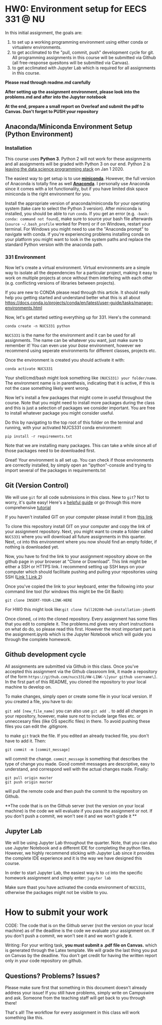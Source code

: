 # HW0: Environment setup for EECS 331 @ NU

In this initial assignment, the goals are:

1. to set up a working programming environment using either conda or virtualenv environments.
2. to get acclimated to the "pull, commit, push" development cycle for git. All programming assignments in this course will be submitted via Github (all free-response quesitons will be submitted via Canvas).
3. to get acclimated with Jupyter Lab which is required for all assignments in this course.

**Please read through readme.md carefully**

**After setting up the assignment environment, please look into the problems.md and after into the Jupyter notebook**

**At the end, prepare a small report on Overleaf and submit the pdf to Canvas. Don't forget to PUSH your repository**

## Anaconda/Miniconda Environment Setup (Python Environment)

### Installation
This course uses **Python 3**. Python 2 will not work for these assignments and all assignments will be graded with Python 3 on our end. Python 2 is [leaving the data science programming stack](https://pythonclock.org/) on Jan 1 2020.

The easiest way to get setup is to use [**miniconda**](https://docs.conda.io/en/latest/miniconda.html). However, the full version of Anaconda is totally fine as well [**Anaconda**](https://docs.anaconda.com/anaconda/install/). I personally use Anaconda since it comes with a lot functionality, but if you have limited disk space miniconda is the right environment for you.

Install the appropriate version of anaconda/miniconda for your operating system (take care to select the Python 3 version). After miniconda is installed, you should be able to run `conda`. If you get an error (e.g. `-bash: conda: command not found`), make sure to source your bash file afterwards (`source ~/.bash_profile` worked for Prem) or if on Windows, restart your terminal. For Windows you might need to use the "Anaconda prompt" to navigate with conda. If you're experiencing problems installing conda on your platform you might want to look in the system paths and replace the standard Python version with the anaconda path.

### 331 Environment
Now let's create a virtual environment. Virtual environments are a simple way to isolate all the dependencies for a particular project, making it easy to work on multiple projects at once without them interfering with each other (e.g. conflicting versions of libraries between projects). 

If you are new to CONDA please read through this article. It should really help you getting started and understand better what this is all about
https://docs.conda.io/projects/conda/en/latest/user-guide/tasks/manage-environments.html

Now, let's get started setting everything up for 331. Here's the command:

``conda create -n NUCS331 python``

`NUCS331` is the name for the environment and it can be used for all assignments. The name can be whatever you want, just make sure to remember it! You can even use your *base* environment, however we recommend using seperate environments for different classes, projects etc. 

Once the environment is created you should activate it with:

``conda activate NUCS331``

Your shell/cmd/bash might look something like `(NUCS331) your folder/name`. The environment name is in parenthesis, indicating that it is active, if this is not the case something likely went wrong. 

Now let's install a few packages that might come in useful throughout the course. Note that you might need to install more packages during the class and this is just a selection of packages we consider important. You are free to install whatever package you might consider useful.

Do this by navigating to the top root of this folder on the terminal and running, with your activated NUCS331 conda environment:

``pip install -r requirements.txt``

Note that we are installing many packages. This can take a while since all of those packages need to be downloaded first.

Great! Your environment is all set up. You can check if those environments are correctly installed, by simply open an "ipython"-console and trying to import several of the packages in requirements.txt

## Git (Version Control)
We will use `git` for all code submissions in this class. New to `git`? Not to worry, it's quite easy! Here's a [helpful guide](https://guides.github.com/activities/hello-world/) or go through this more comprehensive [tutorial](https://git-scm.com/docs/gittutorial)

If you haven't installed GIT on your computer please install it from [this link](https://git-scm.com/book/en/v2/Getting-Started-Installing-Git)

To clone this repository install GIT on your computer and copy the link of your assignment repository. Next, you might want to create a folder called `NUCS331` where you will download all future assignments in this quarter. Next, `cd` into this environment where you now should find an empty folder, if nothing is downloaded yet.

Now, you have to find the link to your assignment repository above on the github page in your browser at "Clone or Download". This link might be either a SSH or HTTPS link. I recommend setting up SSH keys on your computer which should facilitate pushing and pulling your repositories using SSH ([Link 1](https://docs.github.com/en/enterprise/2.15/user/articles/adding-a-new-ssh-key-to-your-github-account),[Link 2](https://docs.github.com/en/github/authenticating-to-github/connecting-to-github-with-ssh))

Once you've copied the link to your keyboard, enter the following into your command line tool (for windows this might be the Git Bash):

``git clone INSERT-YOUR-LINK-HERE``

For HW0 this might look like:``git clone fall20200-hw0-installation-jdoe95``

Once cloned, `cd` into the cloned repository. Every assignment has some files that you edit to complete it.
The problems.md gives very short instructions on what do do, so please read this first. However the most important part is the assignment.ipynb which is the Jupyter Notebook which will guide you through the complete homework.

## Github development cycle

All assignments are submitted via Github in this class. Once you've accepted this assignment via the Github classroom link, it made a repository of the form `https://github.com/nucs331/HW-LINK-\[your github username\]`. In the first part of this README, you cloned the repository to your local machine to develop on.

To make changes, simply open or create some file in your local version. If you created a file, you have to do:

``git add [new_file_name]`` 
you can also use
``git add .``
to add all changes in your repository, however, make sure not to include large files etc. or unneccesary files (like OS specific files) in there. To avoid pushing these files you can edit the .gitignore.

to make `git` track the file. If you edited an already tracked file, you don't have to add it. Then:

``git commit -m [commit_message]``

will commit the change. `commit_message` is something that describes the type of change you made. Good commit messages are descriptive, easy to understand, and correspond well with the actual changes made. Finally:

```
git pull origin master
git push origin master
```

will pull the remote code and then push the commit to the repository on Github. 

**The code that is on the Github server (not the version on your local machine) is the code we will evaluate if you pass the assignment or not. If you don't push a commit, we won't see it and we won't grade it **

## Jupyter Lab

We will be using Jupyter Lab throughout the quarter. Note, that you can also use Jupyter Notebook and a different IDE for completing the python files. However, we highly recommend sticking with Jupyter Lab since it provides the complete IDE experience and it is the way we have designed this course.

In order to start Jupyter Lab, the easiest way is to `cd` into the specific homework assignment and simply enter:
`jupyter lab`

Make sure thast you have activated the conda environment of `NUCS331`, otherwise the packages might not be visible to you.


# How to submit your work

CODE: The code that is on the Github server (not the version on your local machine) as of the deadline is the code we evaluate your assignment on. If you don't push a commit, we won't see it and we won't grade it.

Writing: For your writing task, **you must submit a .pdf file on Canvas.** which is generated through the Latex template. We will grade the last thing you put on Canvas by the deadline. You don't get credit for having the written report only in your code repository on github. 

## Questions? Problems? Issues?

Please make sure first that something in this document doesn't already address your issue! If you still have problems, simply write on Campuswire and ask. Someone from the teaching staff will get back to you through there!

That's all! The workflow for every assignment in this class will work something like this.

